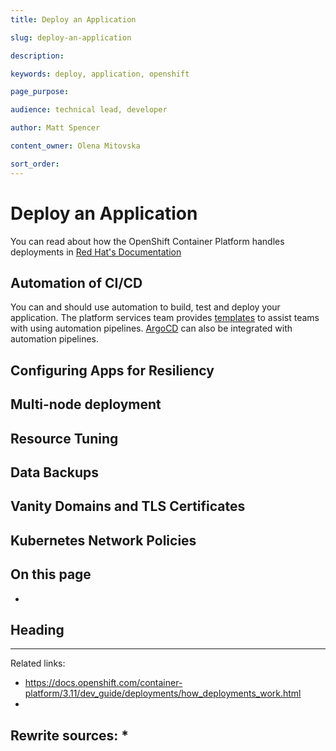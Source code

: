 ```yaml
---
title: Deploy an Application

slug: deploy-an-application

description: 

keywords: deploy, application, openshift

page_purpose: 

audience: technical lead, developer

author: Matt Spencer

content_owner: Olena Mitovska

sort_order: 
---
```


# Deploy an Application

You can read about how the OpenShift Container Platform handles deployments in [Red Hat's Documentation](https://docs.openshift.com/container-platform/3.11/dev_guide/deployments/how_deployments_work.html) 

## Automation of CI/CD 

You can and should use automation to build, test and deploy your application. The platform services team provides [templates](./cicd-pipeline-templates-for-private-cloud-teams.md) to assist teams with using automation pipelines. [ArgoCD](./automation-and-resiliency/argo-cd-shared-instances.md) can also be integrated with automation pipelines. 

## Configuring Apps for Resiliency 



## Multi-node deployment

## Resource Tuning

## Data Backups 

## Vanity Domains and TLS Certificates 

## Kubernetes Network Policies





## On this page
- 

## Heading<a name="section-name"></a>





---
Related links:
* https://docs.openshift.com/container-platform/3.11/dev_guide/deployments/how_deployments_work.html
*
Rewrite sources:
* 
---

